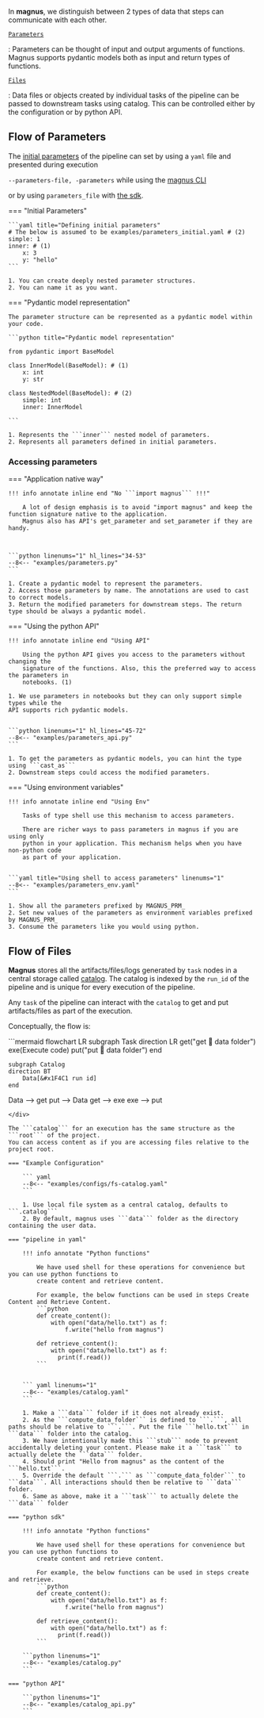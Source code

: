 In **magnus**, we distinguish between 2 types of data that steps can communicate with each other.

[`Parameters`](#flow_of_parameters)

:   Parameters can be thought of input and output arguments of functions. Magnus supports
pydantic models both as input and return types of functions.

[`Files`](#flow_of_files)

:   Data files or objects created by individual tasks of the pipeline can be passed to downstream tasks
using catalog. This can be controlled either by the configuration or by python API.


## Flow of Parameters

The [initial parameters](../concepts/parameters.md) of the pipeline can set by using a ```yaml``` file and presented
during execution

```--parameters-file, -parameters``` while using the [magnus CLI](../usage.md/#usage)

or by using ```parameters_file``` with [the sdk](../sdk.md/#magnus.Pipeline.execute).

=== "Initial Parameters"

    ```yaml title="Defining initial parameters"
    # The below is assumed to be examples/parameters_initial.yaml # (2)
    simple: 1
    inner: # (1)
        x: 3
        y: "hello"
    ```

    1. You can create deeply nested parameter structures.
    2. You can name it as you want.

=== "Pydantic model representation"

    The parameter structure can be represented as a pydantic model within your code.

    ```python title="Pydantic model representation"

    from pydantic import BaseModel

    class InnerModel(BaseModel): # (1)
        x: int
        y: str

    class NestedModel(BaseModel): # (2)
        simple: int
        inner: InnerModel

    ```

    1. Represents the ```inner``` nested model of parameters.
    2. Represents all parameters defined in initial parameters.


### Accessing parameters


=== "Application native way"

    !!! info annotate inline end "No ```import magnus``` !!!"

        A lot of design emphasis is to avoid "import magnus" and keep the function signature native to the application.
        Magnus also has API's get_parameter and set_parameter if they are handy.



    ```python linenums="1" hl_lines="34-53"
    --8<-- "examples/parameters.py"
    ```

    1. Create a pydantic model to represent the parameters.
    2. Access those parameters by name. The annotations are used to cast to correct models.
    3. Return the modified parameters for downstream steps. The return type should be always a pydantic model.


=== "Using the python API"

    !!! info annotate inline end "Using API"

        Using the python API gives you access to the parameters without changing the
        signature of the functions. Also, this the preferred way to access the parameters in
        notebooks. (1)

    1. We use parameters in notebooks but they can only support simple types while the
    API supports rich pydantic models.


    ```python linenums="1" hl_lines="45-72"
    --8<-- "examples/parameters_api.py"
    ```

    1. To get the parameters as pydantic models, you can hint the type using ```cast_as```
    2. Downstream steps could access the modified parameters.


=== "Using environment variables"

    !!! info annotate inline end "Using Env"

        Tasks of type shell use this mechanism to access parameters.

        There are richer ways to pass parameters in magnus if you are using only
        python in your application. This mechanism helps when you have non-python code
        as part of your application.


    ```yaml title="Using shell to access parameters" linenums="1"
    --8<-- "examples/parameters_env.yaml"
    ```

    1. Show all the parameters prefixed by MAGNUS_PRM_
    2. Set new values of the parameters as environment variables prefixed by MAGNUS_PRM_
    3. Consume the parameters like you would using python.



## Flow of Files


**Magnus** stores all the artifacts/files/logs generated by ```task``` nodes in a central storage called
[catalog](../concepts/catalog.md).
The catalog is indexed by the ```run_id``` of the pipeline and is unique for every execution of the pipeline.

Any ```task``` of the pipeline can interact with the ```catalog``` to get and put artifacts/files
as part of the execution.

Conceptually, the flow is:

<div class="annotate" markdown>
```mermaid
flowchart LR
    subgraph Task
        direction LR
        get("get
        &#x1F4C1 data folder")
        exe(Execute code)
        put("put
        &#x1F4C1 data folder")
    end

    subgraph Catalog
    direction BT
        Data[&#x1F4C1 run id]
    end
Data --> get
put --> Data
get --> exe
exe --> put
```
</div>

The ```catalog``` for an execution has the same structure as the ```root``` of the project.
You can access content as if you are accessing files relative to the project root.

=== "Example Configuration"

    ``` yaml
    --8<-- "examples/configs/fs-catalog.yaml"
    ```

    1. Use local file system as a central catalog, defaults to ```.catalog```
    2. By default, magnus uses ```data``` folder as the directory containing the user data.

=== "pipeline in yaml"

    !!! info annotate "Python functions"

        We have used shell for these operations for convenience but you can use python functions to
        create content and retrieve content.

        For example, the below functions can be used in steps Create Content and Retrieve Content.
        ```python
        def create_content():
            with open("data/hello.txt") as f:
                f.write("hello from magnus")

        def retrieve_content():
            with open("data/hello.txt") as f:
              print(f.read())
        ```


    ``` yaml linenums="1"
    --8<-- "examples/catalog.yaml"
    ```

    1. Make a ```data``` folder if it does not already exist.
    2. As the ```compute_data_folder``` is defined to ```.```, all paths should be relative to ```.```. Put the file ```hello.txt``` in ```data``` folder into the catalog.
    3. We have intentionally made this ```stub``` node to prevent accidentally deleting your content. Please make it a ```task``` to actually delete the ```data``` folder.
    4. Should print "Hello from magnus" as the content of the ```hello.txt```.
    5. Override the default ```.``` as ```compute_data_folder``` to ```data```. All interactions should then be relative to ```data``` folder.
    6. Same as above, make it a ```task``` to actually delete the ```data``` folder

=== "python sdk"

    !!! info annotate "Python functions"

        We have used shell for these operations for convenience but you can use python functions to
        create content and retrieve content.

        For example, the below functions can be used in steps create and retrieve.
        ```python
        def create_content():
            with open("data/hello.txt") as f:
                f.write("hello from magnus")

        def retrieve_content():
            with open("data/hello.txt") as f:
              print(f.read())
        ```

    ```python linenums="1"
    --8<-- "examples/catalog.py"
    ```

=== "python API"

    ```python linenums="1"
    --8<-- "examples/catalog_api.py"
    ```
